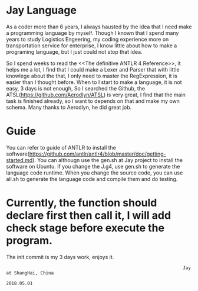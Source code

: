 # Jay Language

As a coder more than 6 years, I always hausted by the idea that I need make a programming language by myself. Though I known that I spend many years to study Logistics Engeering, my coding experience more on transportation service for enterprise, I know little about how to make a programing language, but I just could not stop that idea.

So I spend weeks to read the <<The definitive ANTLR 4 Reference>>, it helps me a lot, I find that I could make a Lexer and Parser that with little knowlege about the that, I only need to master the RegExpression, it is easier than I thought before. When to I start to make a language, it is not easy, 3 days is not enough, So I searched the Github, the ATSL(https://github.com/Aerodlyn/ATSL) is very great, I find that the main task is finished already, so I want to depends on that and make my own schema. Many thanks to Aerodlyn, he did great job.

# Guide
You can refer to guide of ANTLR to install the software(https://github.com/antlr/antlr4/blob/master/doc/getting-started.md). You can althougn use the gen.sh at Jay project to install the software on Ubuntu.
If you change the J.g4, use gen.sh to generate the language code runtime. When you change the source code, you can use all.sh to generate the language code and compile them and do testing.

# Currently, the function should declare first then call it, I will add check stage before execute the program.

The init commit is my 3 days work, enjoys it.

                                                                       Jay at ShangHai, China
                                                                                   2018.05.01 
